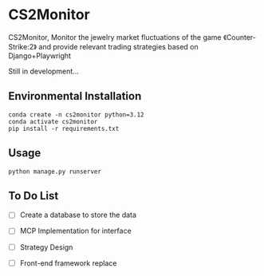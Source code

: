 # CS2Monitor

CS2Monitor, Monitor the jewelry market fluctuations of the game 《Counter-Strike:2》 and provide relevant trading strategies based on Django+Playwright

Still in development...

## Environmental Installation

```shell
conda create -n cs2monitor python=3.12
conda activate cs2monitor
pip install -r requirements.txt
```

## Usage

```shell
python manage.py runserver
```

## To Do List

- [ ] Create a database to store the data 
- [ ] MCP Implementation for interface
- [ ] Strategy Design
- [ ] Front-end framework replace
 